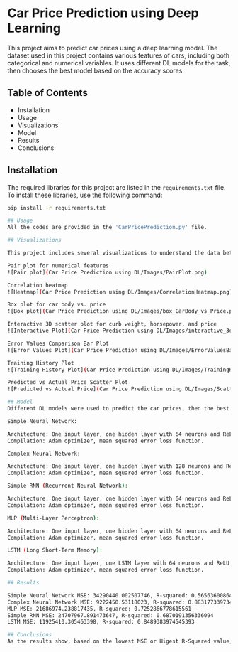 # Car Price Prediction using Deep Learning

This project aims to predict car prices using a deep learning model. The dataset used in this project contains various features of cars, including both categorical and numerical variables. It uses different DL models for the task, then chooses the best model based on the accuracy scores.

## Table of Contents

- Installation
- Usage
- Visualizations
- Model
- Results
- Conclusions

## Installation

The required libraries for this project are listed in the `requirements.txt` file. To install these libraries, use the following command:

```bash
pip install -r requirements.txt

## Usage
All the codes are provided in the 'CarPricePrediction.py' file.

## Visualizations

This project includes several visualizations to understand the data better:

Pair plot for numerical features
![Pair plot](Car Price Prediction using DL/Images/PairPlot.png)

Correlation heatmap
![Heatmap](Car Price Prediction using DL/Images/CorrelationHeatmap.png)

Box plot for car body vs. price
![Box plot](Car Price Prediction using DL/Images/box_CarBody_vs_Price.png)

Interactive 3D scatter plot for curb weight, horsepower, and price
![Interactive Plot](Car Price Prediction using DL/Images/interactive_3d_scatter_plot.html)

Error Values Comparison Bar Plot
![Error Values Plot](Car Price Prediction using DL/Images/ErrorValuesBarPlot.png)

Training History Plot
![Training History Plot](Car Price Prediction using DL/Images/TrainingHistoryPlot.png)

Predicted vs Actual Price Scatter Plot
![Predicted vs Actual Price](Car Price Prediction using DL/Images/Scatter_Predicted_vs_Actual.png)

## Model
Different DL models were used to predict the car prices, then the best one was chosen.

Simple Neural Network:

Architecture: One input layer, one hidden layer with 64 neurons and ReLU activation, one hidden layer with 32 neurons and ReLU activation, and one output layer with linear activation.
Compilation: Adam optimizer, mean squared error loss function.

Complex Neural Network:

Architecture: One input layer, one hidden layer with 128 neurons and ReLU activation, one hidden layer with 64 neurons and ReLU activation, one hidden layer with 32 neurons and ReLU activation, and one output layer with linear activation.
Compilation: Adam optimizer, mean squared error loss function.

Simple RNN (Recurrent Neural Network):

Architecture: One input layer, one hidden layer with 64 neurons and ReLU activation, one hidden layer with 32 neurons and ReLU activation, and one output layer with linear activation.
Compilation: Adam optimizer, mean squared error loss function.

MLP (Multi-Layer Perceptron):

Architecture: One input layer, one hidden layer with 64 neurons and ReLU activation, one hidden layer with 32 neurons and ReLU activation, and one output layer with linear activation.
Compilation: Adam optimizer, mean squared error loss function.

LSTM (Long Short-Term Memory):

Architecture: One input layer, one LSTM layer with 64 neurons and ReLU activation, and one output layer with linear activation.
Compilation: Adam optimizer, mean squared error loss function.

## Results

Simple Neural Network MSE: 34290440.002507746, R-squared: 0.5656360086499759
Complex Neural Network MSE: 9222450.53118023, R-squared: 0.883177339734963
MLP MSE: 21686974.238817435, R-squared: 0.7252866778615561
Simple RNN MSE: 24707967.891473647, R-squared: 0.6870191356336094
LSTM MSE: 11925410.305463398, R-squared: 0.8489383974545393

## Conclusions
As the results show, based on the lowest MSE or Higest R-Squared value, Complex Neural Network is the best model.
